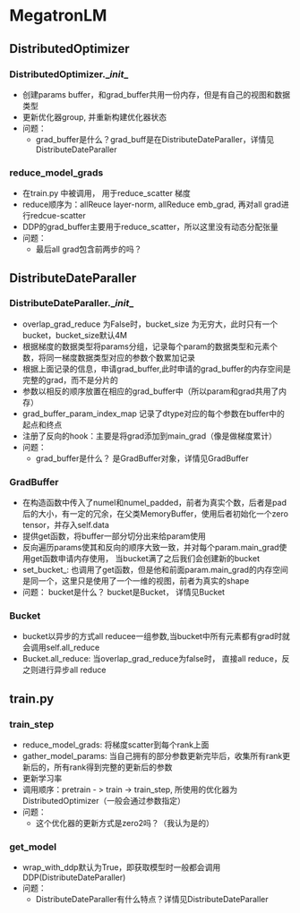 # MegatronLM

## DistributedOptimizer

### DistributedOptimizer.\__init__

- 创建params buffer，和grad_buffer共用一份内存，但是有自己的视图和数据类型
- 更新优化器group, 并重新构建优化器状态
- 问题：
  - grad_buffer是什么？grad_buff是在DistributeDateParaller，详情见DistributeDateParaller

### reduce_model_grads

- 在train.py 中被调用， 用于reduce_scatter 梯度
- reduce顺序为：allReuce layer-norm, allReduce emb_grad, 再对all grad进行redcue-scatter
- DDP的grad_buffer主要用于reduce_scatter，所以这里没有动态分配张量  
- 问题：
  - 最后all grad包含前两步的吗？

## DistributeDateParaller

### DistributeDateParaller.\__init__

- overlap_grad_reduce 为False时，bucket_size 为无穷大，此时只有一个bucket，bucket_size默认4M
- 根据梯度的数据类型将params分组，记录每个param的数据类型和元素个数，将同一梯度数据类型对应的参数个数累加记录
- 根据上面记录的信息，申请grad_buffer,此时申请的grad_buffer的内存空间是完整的grad，而不是分片的
- 参数以相反的顺序放置在相应的grad_buffer中（所以param和grad共用了内存）
- grad_buffer_param_index_map 记录了dtype对应的每个参数在buffer中的起点和终点
- 注册了反向的hook：主要是将grad添加到main_grad（像是做梯度累计）
- 问题：
  - grad_buffer是什么？ 是GradBuffer对象，详情见GradBuffer

### GradBuffer

- 在构造函数中传入了numel和numel_padded，前者为真实个数，后者是pad后的大小，有一定的冗余，在父类MemoryBuffer，使用后者初始化一个zero tensor，并存入self.data
- 提供get函数，将buffer一部分切分出来给param使用
- 反向遍历params使其和反向的顺序大致一致，并对每个param.main_grad使用get函数申请内存使用， 当bucket满了之后我们会创建新的bucket
- set_bucket_: 也调用了get函数，但是他和前面param.main_grad的内存空间是同一个，这里只是使用了一个一维的视图，前者为真实的shape
- 问题： bucket是什么？ bucket是Bucket， 详情见Bucket

### Bucket

- bucket以异步的方式all reducee一组参数,当bucket中所有元素都有grad时就会调用self.all_reduce
- Bucket.all_reduce: 当overlap_grad_reduce为false时， 直接all reduce，反之则进行异步all reduce

## train.py

### train_step

- reduce_model_grads: 将梯度scatter到每个rank上面
- gather_model_params: 当自己拥有的部分参数更新完毕后，收集所有rank更新后的，所有rank得到完整的更新后的参数
- 更新学习率
- 调用顺序：pretrain - > train -> train_step, 所使用的优化器为DistributedOptimizer（一般会通过参数指定）
- 问题：
  - 这个优化器的更新方式是zero2吗？（我认为是的）

### get_model

- wrap_with_ddp默认为True，即获取模型时一般都会调用DDP(DistributeDateParaller)
- 问题：
  - DistributeDateParaller有什么特点？详情见DistributeDateParaller